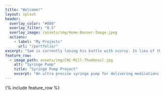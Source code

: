 ```yaml
---
title: "Welcome!"
layout: splash
header:
  overlay_color: "#000"
  overlay_filter: "0.5"
  overlay_image: /assets/img/Home-Banner-Image.jpeg
  actions:
    - label: "My Projects"
      url: "/portfolio/"
excerpt: "Sam is currently losing his battle with scurvy. In lieu of thoughts and prayers, please send lemons and limes. Despite the professionalism of this website, he is actually a satirist by trade."
feature_row:
  - image_path: assets/img/CNC-Mill-Thumbnail.jpg
    alt: "Syringe Pump"
    title: "Syringe Pump Project"
    excerpt: "An ultra precise syringe pump for delivering medications or alcohol."
---
```


{% include feature_row %}

